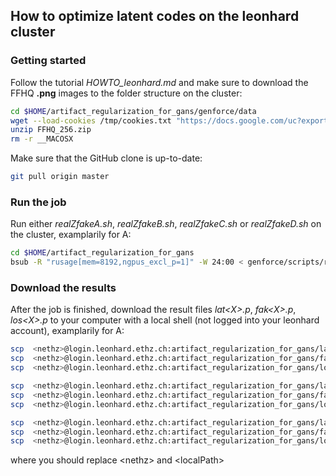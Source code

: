 ## How to optimize latent codes on the leonhard cluster

### Getting started

Follow the tutorial *HOWTO_leonhard.md* and make sure to download the FFHQ **.png** images to the folder structure on the cluster:
```bash
cd $HOME/artifact_regularization_for_gans/genforce/data
wget --load-cookies /tmp/cookies.txt "https://docs.google.com/uc?export=download&confirm=$(wget --quiet --save-cookies /tmp/cookies.txt --keep-session-cookies --no-check-certificate 'https://docs.google.com/uc?export=download&id=1TVfX2dy39agfUfRjoryLnDG9kbB4jerS' -O- | sed -rn 's/.*confirm=([0-9A-Za-z_]+).*/\1\n/p')&id=1TVfX2dy39agfUfRjoryLnDG9kbB4jerS" -O FFHQ_256.zip && rm -rf /tmp/cookies.txt
unzip FFHQ_256.zip
rm -r __MACOSX
```
Make sure that the GitHub clone is up-to-date:
```bash
git pull origin master
```

### Run the job

Run either *realZfakeA.sh*, *realZfakeB.sh*, *realZfakeC.sh* or *realZfakeD.sh* on the cluster, examplarily for A:
```bash
cd $HOME/artifact_regularization_for_gans
bsub -R "rusage[mem=8192,ngpus_excl_p=1]" -W 24:00 < genforce/scripts/realZfakeA.sh
```

### Download the results

After the job is finished, download the result files *lat\<X\>.p*, *fak\<X\>.p*, *los\<X\>.p* to your computer with a local shell (not logged into your leonhard account), examplarily for A:
```bash
scp  <nethz>@login.leonhard.ethz.ch:artifact_regularization_for_gans/latA01.p /<localPath>/latA01.p
scp  <nethz>@login.leonhard.ethz.ch:artifact_regularization_for_gans/fakA01.p /<localPath>/fakA01.p
scp  <nethz>@login.leonhard.ethz.ch:artifact_regularization_for_gans/losA01.p /<localPath>/losA01.p

scp  <nethz>@login.leonhard.ethz.ch:artifact_regularization_for_gans/latA02.p /<localPath>/latA02.p
scp  <nethz>@login.leonhard.ethz.ch:artifact_regularization_for_gans/fakA02.p /<localPath>/fakA02.p
scp  <nethz>@login.leonhard.ethz.ch:artifact_regularization_for_gans/losA02.p /<localPath>/losA02.p

scp  <nethz>@login.leonhard.ethz.ch:artifact_regularization_for_gans/latA03.p /<localPath>/latA03.p
scp  <nethz>@login.leonhard.ethz.ch:artifact_regularization_for_gans/fakA03.p /<localPath>/fakA03.p
scp  <nethz>@login.leonhard.ethz.ch:artifact_regularization_for_gans/losA03.p /<localPath>/losA03.p
```
where you should replace \<nethz\> and \<localPath\>
